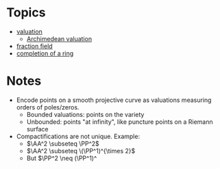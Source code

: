 # Topics

- [valuation](valuation)
	- [Archimedean valuation](Archimedean%20valuation)
- [fraction field](fraction%20field)
- [completion of a ring](completion.md)

# Notes

- Encode points on a smooth projective curve as valuations measuring orders of poles/zeros.
	- Bounded valuations: points on the variety
	- Unbounded: points "at infinity", like puncture points on a Riemann surface
- Compactifications are not unique. Example:
	- $\AA^2 \subseteq \PP^2$
	- $\AA^2 \subseteq \(\PP^1)^{\times 2}$
	- But $\PP^2 \neq (\PP^1)^
